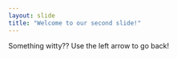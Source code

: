 ```yaml
---
layout: slide
title: "Welcome to our second slide!"
---
```

Something witty??
Use the left arrow to go back!
